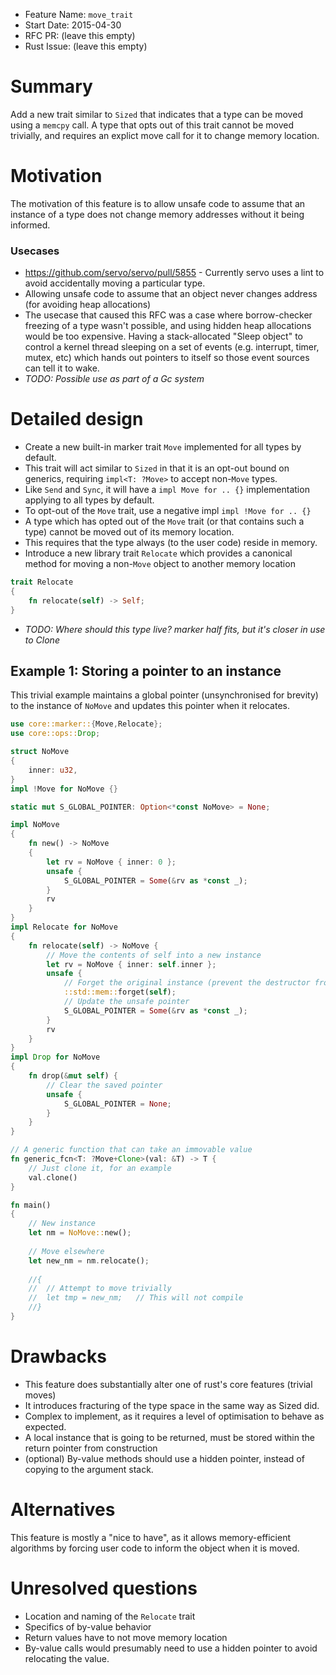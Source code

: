 - Feature Name: `move_trait`
- Start Date: 2015-04-30
- RFC PR: (leave this empty)
- Rust Issue: (leave this empty)

# Summary

Add a new trait similar to `Sized` that indicates that a type can be moved using a `memcpy` call. A type that opts out of this trait cannot be moved trivially, and requires an explict move call for it to change memory location.

# Motivation

The motivation of this feature is to allow unsafe code to assume that an instance of a type does not change memory addresses without it being informed.

### Usecases
* https://github.com/servo/servo/pull/5855 - Currently servo uses a lint to avoid accidentally moving a particular type.
* Allowing unsafe code to assume that an object never changes address (for avoiding heap allocations)
 * The usecase that caused this RFC was a case where borrow-checker freezing of a type wasn't possible, and using hidden heap allocations would be too expensive. Having a stack-allocated "Sleep object" to control a kernel thread sleeping on a set of events (e.g. interrupt, timer, mutex, etc) which hands out pointers to itself so those event sources can tell it to wake.
* _TODO: Possible use as part of a Gc system_


# Detailed design

* Create a new built-in marker trait `Move` implemented for all types by default.
 * This trait will act similar to `Sized` in that it is an opt-out bound on generics, requiring `impl<T: ?Move>` to accept non-`Move` types.
 * Like `Send` and `Sync`, it will have a `impl Move for .. {}` implementation applying to all types by default.
 * To opt-out of the `Move` trait, use a negative impl `impl !Move for .. {}`
* A type which has opted out of the `Move` trait (or that contains such a type) cannot be moved out of its memory location.
 * This requires that the type always (to the user code) reside in memory.
* Introduce a new library trait `Relocate` which provides a canonical method for moving a non-`Move` object to another memory location
```rust
trait Relocate
{
	fn relocate(self) -> Self;
}
```
 * _TODO: Where should this type live? marker half fits, but it's closer in use to Clone_

## Example 1: Storing a pointer to an instance

This trivial example maintains a global pointer (unsynchronised for brevity) to the instance of `NoMove` and updates this pointer when it relocates.

```rust
use core::marker::{Move,Relocate};
use core::ops::Drop;

struct NoMove
{
	inner: u32,
}
impl !Move for NoMove {}

static mut S_GLOBAL_POINTER: Option<*const NoMove> = None;

impl NoMove
{
	fn new() -> NoMove
	{
		let rv = NoMove { inner: 0 };
		unsafe {
			S_GLOBAL_POINTER = Some(&rv as *const _);
		}
		rv
	}
}
impl Relocate for NoMove
{
	fn relocate(self) -> NoMove {
		// Move the contents of self into a new instance
		let rv = NoMove { inner: self.inner };
		unsafe {
			// Forget the original instance (prevent the destructor from running)
			::std::mem::forget(self);
			// Update the unsafe pointer
			S_GLOBAL_POINTER = Some(&rv as *const _);
		}
		rv
	}
}
impl Drop for NoMove
{
	fn drop(&mut self) {
		// Clear the saved pointer
		unsafe {
			S_GLOBAL_POINTER = None;
		}
	}
}

// A generic function that can take an immovable value
fn generic_fcn<T: ?Move+Clone>(val: &T) -> T {
	// Just clone it, for an example
	val.clone()
}

fn main()
{
	// New instance
	let nm = NoMove::new();
	
	// Move elsewhere
	let new_nm = nm.relocate();
	
	//{
	//	// Attempt to move trivially
	//	let tmp = new_nm;	// This will not compile
	//}
}
```

# Drawbacks

* This feature does substantially alter one of rust's core features (trivial moves)
* It introduces fracturing of the type space in the same way as Sized did.
* Complex to implement, as it requires a level of optimisation to behave as expected.
 * A local instance that is going to be returned, must be stored within the return pointer from construction
 * (optional) By-value methods should use a hidden pointer, instead of copying to the argument stack.

# Alternatives

This feature is mostly a "nice to have", as it allows memory-efficient algorithms by forcing user code to inform the object when it is moved.

# Unresolved questions

* Location and naming of the `Relocate` trait
* Specifics of by-value behavior
 * Return values have to not move memory location
 * By-value calls would presumably need to use a hidden pointer to avoid relocating the value.

